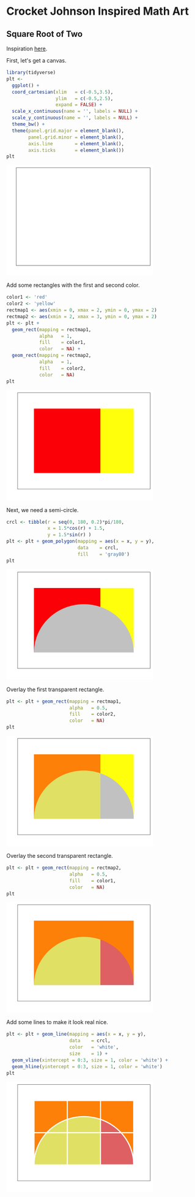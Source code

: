 Crocket Johnson Inspired Math Art
================

Square Root of Two
------------------

Inspiration [here](https://americanhistory.si.edu/collections/search/object/nmah_694637).

First, let's get a canvas.

``` r
library(tidyverse)
plt <- 
  ggplot() +
  coord_cartesian(xlim   = c(-0.5,3.5),
                  ylim   = c(-0.5,2.5),
                  expand = FALSE) +
  scale_x_continuous(name = '', labels = NULL) +
  scale_y_continuous(name = '', labels = NULL) +
  theme_bw() +
  theme(panel.grid.major = element_blank(),
        panel.grid.minor = element_blank(),
        axis.line        = element_blank(),
        axis.ticks       = element_blank()) 
plt
```

![](README_files/figure-markdown_github/canvas-1.png)

Add some rectangles with the first and second color.

``` r
color1 <- 'red'
color2 <- 'yellow'
rectmap1 <- aes(xmin = 0, xmax = 2, ymin = 0, ymax = 2)
rectmap2 <- aes(xmin = 2, xmax = 3, ymin = 0, ymax = 2)
plt <- plt +
  geom_rect(mapping = rectmap1,
            alpha   = 1,
            fill    = color1,
            color   = NA) +
  geom_rect(mapping = rectmap2,
            alpha   = 1,
            fill    = color2,
            color   = NA)
plt
```

![](README_files/figure-markdown_github/redblue-1.png)

Next, we need a semi-circle.

``` r
crcl <- tibble(r = seq(0, 180, 0.2)*pi/180,
               x = 1.5*cos(r) + 1.5,
               y = 1.5*sin(r) )
plt <- plt + geom_polygon(mapping = aes(x = x, y = y), 
                          data    = crcl, 
                          fill    = 'gray80') 
plt
```

![](README_files/figure-markdown_github/semicircle-1.png)

Overlay the first transparent rectangle.

``` r
plt <- plt + geom_rect(mapping = rectmap1,
                       alpha   = 0.5,
                       fill    = color2,
                       color   = NA)
plt
```

![](README_files/figure-markdown_github/rectangle1-1.png)

Overlay the second transparent rectangle.

``` r
plt <- plt + geom_rect(mapping = rectmap2,
                       alpha   = 0.5,
                       fill    = color1,
                       color   = NA)
plt
```

![](README_files/figure-markdown_github/rectangle2-1.png)

Add some lines to make it look real nice.

``` r
plt <- plt + geom_line(mapping = aes(x = x, y = y),
                       data    = crcl,
                       color   = 'white',
                       size    = 1) +
  geom_vline(xintercept = 0:3, size = 1, color = 'white') +
  geom_hline(yintercept = 0:3, size = 1, color = 'white')
plt
```

![](README_files/figure-markdown_github/gridlines-1.png)
